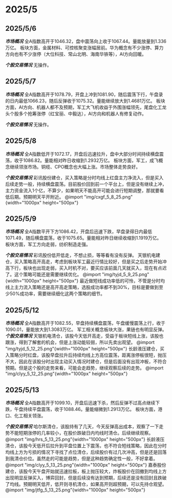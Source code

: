 # 2025/5

## 2025/5/6

***市场概况***
全A指数高开于1046.32，盘中震荡向上收于1067.44。量能放量到1.336万亿。
板块方面，金属材料、可控核聚变涨幅居前。华为概念有不少涨停、算力方向也有不少涨停（大位科技、常山北明、海南华铁等），AI方向回暖。

***个股交易情况***
无操作。

## 2025/5/7

***市场概况***
全A指数高开于1078.79，开盘上冲到1081.90，随后震荡下行，午盘录的日内最低1066.23，随后反弹收于1075.32。量能继续放大到1.4681万亿。
板块方面，AI方向、机器人都不及预期，军工大飞机收益于外围涨幅领先，尾盘化工龙头个股多个抢筹涨停（红宝丽、中毅达），AI方向和机器人有修复动作。

***个股交易情况***
无操作。

## 2025/5/8

***市场概况***
全A指数低开于1072.17，开盘后迅速拉升，盘中大部分时间持续横盘震荡，收于1086.82。量能相对昨日收缩到1.2932万亿。
板块方面，军工，成飞概念继续领涨市场。铜缆、CPO概念也大幅上涨。市场整体走势良好。

***个股交易情况***
彩讯股份建仓，买入策略是分时均线上红盘主力净流入，但是买入后续走势一般，持续横盘震荡。目前股价回到前一个平台上，但是没有继续上冲，主力资金流入1个亿，不算少，如果明天不能高开可能会进行短期调整，那就要看低后期。预期明天平开附近。
@import "img/cxgf_5_8_25.png"{width="1000px" height="500px"}

## 2025/5/9

***市场概况***
全A指数平开下方1086.42，开盘后迅速下跌，早盘录得日内最低1071.49，随后横盘震荡，收于1075.65。量能相对昨日继续收缩到1.1919万亿。
板块方面，军工方向走弱，纺织制造走强。

***个股交易情况***
彩讯股份低开低走，不想止损，等等看有没有反弹。
天银机电建仓，买入策略高开高走，考虑到板块军工最近行情比较好，但是买之后走势开始冲高下行，板块也出现走弱，买入时机不对，要买应该前面几天就买入，现在有点迟了。这个策略可能还是需要继续优化。
@import "img/tyjd_5_9_25.png"{width="1000px" height="500px"}
最近做短线成功率低的可怜，不管是分时均线上主力流入策略还是高开高走策略，选股成功率都不到30%，目标是要做到至少50%成功率，需要继续细化这两个策略的细节。

## 2025/5/12

***市场概况***
全A指数高开于1082.55，早盘持续横盘震荡，午盘缓慢震荡上行，收于1090.01，量能放大到1.3083万亿。
军工相关概念板块大涨，果链也有明显反弹。
***个股交易情况***
天银机电清仓，该股今天低开高走，受益于板块短线上涨，该股也跟涨，得到了解套的机会，但是上涨动能较弱，所以先卖出观望。
@import "img/tyjd_5_12_25.png"{width="1000px" height="500px"}
长龄液压建仓，买入策略分时红盘，该股早盘拉升后持续均线上方高位震荡，距离涨停板很短，抛压不大，因此在该股分时出现主动买入情况时建仓，但是后面没有出现冲板，不符合预期。但是这个股的走势来看，可能会走趋势，继续观察后续的走势。
@import "img/clyy_5_12_25.png"{width="1000px" height="500px"}

## 2025/5/13

***市场概况***
全A指数高开于1099.10，开盘后迅速下杀，然后反弹不过高点继续下跌，午盘持续平盘震荡，收于1088.46。量能缩微到1.2913万亿。
板块方面，港口、化工相关领涨。

***个股交易情况***
哈尔斯清仓，该股持有了几天，今天反弹高出成本，观察了一下走势不能短期涨停的几率较小，在股价跌破日内均线时清仓。后续继续观察。
@import "img/hrs_5_13_25.png"{width="1000px" height="500px"}
长龄液压清仓，该股今天低开后拉升到平盘位置上下震荡，也不符合短线策略，因此在分时均线上方为亏损的情况下寻找了点位清仓，后续股价有过几次冲高，但是还是回落到我清仓价位。虽然走的可能是趋势，但是这种趋势确定性一般，不好拿着。
@import "img/clyy_5_13_25.png"{width="1000px" height="500px"}
嘉泰股份建仓，该股今天午盘开始就迅速拉板，板上抛压较大，炸板股价在回撤到均线上方出现明显反弹买入，博弈回封，但是后续没有达到预期，后续还是没有回封且跌破了均线。预期明天低开，低开则寻机清仓，如果高开则超预期，可以先持仓观望。
@import "img/jtfg_5_13_25.png"{width="1000px" height="500px"}
